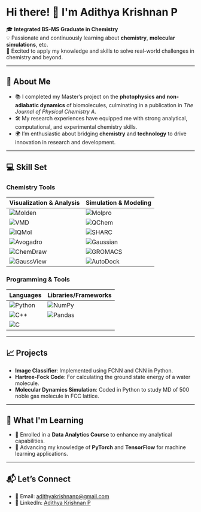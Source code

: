 # Hi there! 👋 I'm Adithya Krishnan P  

🎓 **Integrated BS-MS Graduate in Chemistry**  
💡 Passionate and continuously learning about **chemistry**, **molecular simulations**, etc.  
🔬 Excited to apply my knowledge and skills to solve real-world challenges in chemistry and beyond.  

---

## 🧪 About Me  

- 📚 I completed my Master’s project on the **photophysics and non-adiabatic dynamics** of biomolecules, culminating in a publication in *The Journal of Physical Chemistry A*.  
- 🛠️ My research experiences have equipped me with strong analytical, computational, and experimental chemistry skills.  
- 🌍 I’m enthusiastic about bridging **chemistry** and **technology** to drive innovation in research and development.  

---

## 💻 Skill Set  

### Chemistry Tools  

| **Visualization & Analysis**                  | **Simulation & Modeling**             |  
|-----------------------------------------------|----------------------------------------|  
|  ![Molden](https://img.shields.io/badge/Molden-blue?style=for-the-badge)|  ![Molpro](https://img.shields.io/badge/Molpro-red?style=for-the-badge) |  
| ![VMD](https://img.shields.io/badge/VMD-yellow?style=for-the-badge) | ![QChem](https://img.shields.io/badge/QChem-orange?style=for-the-badge)  |  
| ![IQMol](https://img.shields.io/badge/IQMol-pink?style=for-the-badge)        | ![SHARC](https://img.shields.io/badge/SHARC-green?style=for-the-badge) |  
| ![Avogadro](https://img.shields.io/badge/Avogadro-yellow?style=for-the-badge)| ![Gaussian](https://img.shields.io/badge/Gaussian-red?style=for-the-badge) |
|  ![ChemDraw](https://img.shields.io/badge/ChemDraw-orange?style=for-the-badge) | ![GROMACS](https://img.shields.io/badge/GROMACS-blue?style=for-the-badge)  |
| ![GaussView](https://img.shields.io/badge/GaussView-blue?style=for-the-badge) | ![AutoDock](https://img.shields.io/badge/AutoDock-yellow?style=for-the-badge) |

### Programming & Tools  

| **Languages**       | **Libraries/Frameworks**   | 
|----------------------|----------------------------|
| ![Python](https://img.shields.io/badge/Python-3776AB?style=for-the-badge&logo=python&logoColor=white) | ![NumPy](https://img.shields.io/badge/NumPy-013243?style=for-the-badge&logo=numpy&logoColor=white) | 
|![C++](https://img.shields.io/badge/C++-00599C?style=for-the-badge&logo=cplusplus&logoColor=white)  | ![Pandas](https://img.shields.io/badge/Pandas-150458?style=for-the-badge&logo=pandas&logoColor=white) | 
| ![C](https://img.shields.io/badge/C-A8B9CC?style=for-the-badge&logo=c&logoColor=white)  | 

---

## 📈 Projects  

- **Image Classifier**: Implemented using FCNN and CNN in Python.  
- **Hartree-Fock Code**: For calculating the ground state energy of a water molecule.
- **Molecular Dynamics Simulation**: Coded in Python to study MD of 500 noble gas molecule in FCC lattice.  

---

## 🌱 What I'm Learning  

- 🧠 Enrolled in a **Data Analytics Course** to enhance my analytical capabilities.  
- 🤖 Advancing my knowledge of **PyTorch** and **TensorFlow** for machine learning applications.  

---

## 📬 Let’s Connect  

- 📧 Email: [adithyakrishnanp@gmail.com](mailto:adithyakrishnanp@gmail.com)  
- 🔗 LinkedIn: [Adithya Krishnan P](https://www.linkedin.com/in/adithyakrishnanp/)  





<!--
## Hi there 👋


**Byte-framework/Byte-framework** is a ✨ _special_ ✨ repository because its `README.md` (this file) appears on your GitHub profile.

Here are some ideas to get you started:

- 🔭 I’m currently working on ...
- 🌱 I’m currently learning ...
- 👯 I’m looking to collaborate on ...
- 🤔 I’m looking for help with ...
- 💬 Ask me about ...
- 📫 How to reach me: ...
- 😄 Pronouns: ...
- ⚡ Fun fact: ...
-->
